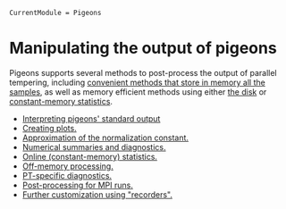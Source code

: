 ```@meta
CurrentModule = Pigeons
```

# Manipulating the output of pigeons

Pigeons supports several methods to post-process the output
of parallel tempering, including [convenient methods that 
store in memory all the samples](output-numerical.html), 
as well as memory efficient 
methods using either [the disk](output-off-memory.html) or 
[constant-memory statistics](output-online.html). 

- [Interpreting pigeons' standard output](output-reports.html)
- [Creating plots.](output-plotting.html)
- [Approximation of the normalization constant.](output-normalization.html)
- [Numerical summaries and diagnostics.](output-numerical.html)
- [Online (constant-memory) statistics.](output-online.html)
- [Off-memory processing.](output-off-memory.html)
- [PT-specific diagnostics.](output-pt.html)
- [Post-processing for MPI runs.](output-mpi-processing.html)
- [Further customization using "recorders".](output-recorders.html)